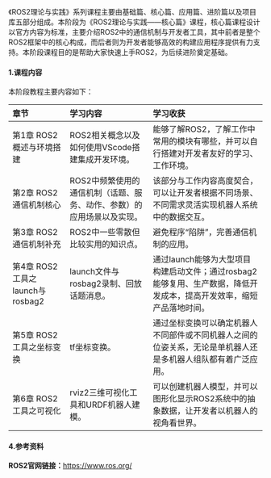 <p>《ROS2理论与实践》系列课程主要由基础篇、核心篇、应用篇、进阶篇以及项目库五部分组成。本阶段为《ROS2理论与实践——核心篇》课程，核心篇课程设计以官方内容为标准，主要介绍ROS2中的通信机制与开发者工具，其中前者是整个ROS2框架中的核心构成，而后者则为开发者能够高效的构建应用程序提供有力支持。本阶段课程目的是帮助大家快速上手ROS2，为后续进阶奠定基础。</p>
<h4 id="1&#x8BFE;&#x7A0B;&#x5185;&#x5BB9;">1.&#x8BFE;&#x7A0B;&#x5185;&#x5BB9;</h4>
<p>&#x672C;&#x9636;&#x6BB5;&#x6559;&#x7A0B;&#x4E3B;&#x8981;&#x5185;&#x5BB9;&#x5982;&#x4E0B;&#xFF1A;</p>
<table>
<thead>
<tr>
<th style="text-align:left"><strong>&#x7AE0;&#x8282;</strong></th>
<th style="text-align:left"><strong>&#x5B66;&#x4E60;&#x5185;&#x5BB9;</strong></th>
<th style="text-align:left"><strong>&#x5B66;&#x4E60;&#x6536;&#x83B7;</strong></th>
</tr>
</thead>
<tbody>
<tr>
<td style="text-align:left">&#x7B2C;1&#x7AE0; ROS2&#x6982;&#x8FF0;&#x4E0E;&#x73AF;&#x5883;&#x642D;&#x5EFA;</td>
<td style="text-align:left">ROS2&#x76F8;&#x5173;&#x6982;&#x5FF5;&#x4EE5;&#x53CA;&#x5982;&#x4F55;&#x4F7F;&#x7528;VScode&#x642D;&#x5EFA;&#x96C6;&#x6210;&#x5F00;&#x53D1;&#x73AF;&#x5883;&#x3002;</td>
<td style="text-align:left">&#x80FD;&#x591F;&#x4E86;&#x89E3;ROS2&#xFF0C;&#x4E86;&#x89E3;&#x5DE5;&#x4F5C;&#x4E2D;&#x5E38;&#x7528;&#x7684;&#x6A21;&#x5757;&#x6709;&#x54EA;&#x4E9B;&#xFF0C;&#x5E76;&#x53EF;&#x4EE5;&#x81EA;&#x884C;&#x642D;&#x5EFA;&#x5BF9;&#x5F00;&#x53D1;&#x8005;&#x53CB;&#x597D;&#x7684;&#x5B66;&#x4E60;&#x3001;&#x5DE5;&#x4F5C;&#x73AF;&#x5883;&#x3002;</td>
</tr>
<tr>
<td style="text-align:left">&#x7B2C;2&#x7AE0; ROS2&#x901A;&#x4FE1;&#x673A;&#x5236;&#x6838;&#x5FC3;</td>
<td style="text-align:left">ROS2&#x4E2D;&#x9891;&#x7E41;&#x4F7F;&#x7528;&#x7684;&#x901A;&#x4FE1;&#x673A;&#x5236;&#xFF08;&#x8BDD;&#x9898;&#x3001;&#x670D;&#x52A1;&#x3001;&#x52A8;&#x4F5C;&#x3001;&#x53C2;&#x6570;&#xFF09;&#x7684;&#x5E94;&#x7528;&#x573A;&#x666F;&#x4EE5;&#x53CA;&#x5B9E;&#x73B0;&#x3002;</td>
<td style="text-align:left">&#x8BE5;&#x90E8;&#x5206;&#x4E0E;&#x5DE5;&#x4F5C;&#x5185;&#x5BB9;&#x9AD8;&#x5EA6;&#x5951;&#x5408;&#xFF0C;&#x53EF;&#x4EE5;&#x8BA9;&#x5F00;&#x53D1;&#x8005;&#x6839;&#x636E;&#x4E0D;&#x540C;&#x573A;&#x666F;&#x3001;&#x4E0D;&#x540C;&#x9700;&#x6C42;&#x7075;&#x6D3B;&#x5B9E;&#x73B0;&#x673A;&#x5668;&#x4EBA;&#x7CFB;&#x7EDF;&#x4E2D;&#x7684;&#x6570;&#x636E;&#x4EA4;&#x4E92;&#x3002;</td>
</tr>
<tr>
<td style="text-align:left">&#x7B2C;3&#x7AE0; ROS2&#x901A;&#x4FE1;&#x673A;&#x5236;&#x8865;&#x5145;</td>
<td style="text-align:left">ROS2&#x4E2D;&#x4E00;&#x4E9B;&#x96F6;&#x6563;&#x4F46;&#x6BD4;&#x8F83;&#x5B9E;&#x7528;&#x7684;&#x77E5;&#x8BC6;&#x70B9;&#x3002;</td>
<td style="text-align:left">&#x907F;&#x514D;&#x7A0B;&#x5E8F;&#x201C;&#x9677;&#x9631;&#x201D;&#xFF0C;&#x5B8C;&#x5584;&#x901A;&#x4FE1;&#x673A;&#x5236;&#x7684;&#x5E94;&#x7528;&#x3002;</td>
</tr>
<tr>
<td style="text-align:left">&#x7B2C;4&#x7AE0; ROS2&#x5DE5;&#x5177;&#x4E4B;launch&#x4E0E;rosbag2</td>
<td style="text-align:left">launch&#x6587;&#x4EF6;&#x4E0E;rosbag2&#x5F55;&#x5236;&#x3001;&#x56DE;&#x653E;&#x8BDD;&#x9898;&#x6D88;&#x606F;&#x3002;</td>
<td style="text-align:left">&#x901A;&#x8FC7;launch&#x80FD;&#x591F;&#x4E3A;&#x5927;&#x578B;&#x9879;&#x76EE;&#x6784;&#x5EFA;&#x542F;&#x52A8;&#x6587;&#x4EF6;&#xFF1B;&#x901A;&#x8FC7;rosbag2&#x80FD;&#x591F;&#x590D;&#x7528;&#x3001;&#x751F;&#x4EA7;&#x6570;&#x636E;&#xFF0C;&#x964D;&#x4F4E;&#x5F00;&#x53D1;&#x6210;&#x672C;&#xFF0C;&#x63D0;&#x9AD8;&#x5F00;&#x53D1;&#x6548;&#x7387;&#xFF0C;&#x7F29;&#x77ED;&#x4EA7;&#x54C1;&#x843D;&#x5730;&#x65F6;&#x95F4;&#x3002;</td>
</tr>
<tr>
<td style="text-align:left">&#x7B2C;5&#x7AE0; ROS2&#x5DE5;&#x5177;&#x4E4B;&#x5750;&#x6807;&#x53D8;&#x6362;</td>
<td style="text-align:left">tf&#x5750;&#x6807;&#x53D8;&#x6362;&#x3002;</td>
<td style="text-align:left">&#x901A;&#x8FC7;&#x5750;&#x6807;&#x53D8;&#x6362;&#x53EF;&#x4EE5;&#x786E;&#x5B9A;&#x673A;&#x5668;&#x4EBA;&#x4E0D;&#x540C;&#x90E8;&#x4EF6;&#x6216;&#x4E0D;&#x540C;&#x673A;&#x5668;&#x4EBA;&#x4E4B;&#x95F4;&#x7684;&#x4F4D;&#x59FF;&#x5173;&#x7CFB;&#xFF0C;&#x65E0;&#x8BBA;&#x662F;&#x5355;&#x673A;&#x5668;&#x4EBA;&#x8FD8;&#x662F;&#x591A;&#x673A;&#x5668;&#x4EBA;&#x7EC4;&#x961F;&#x90FD;&#x6709;&#x7740;&#x5E7F;&#x6CDB;&#x5E94;&#x7528;&#x3002;</td>
</tr>
<tr>
<td style="text-align:left">&#x7B2C;6&#x7AE0; ROS2&#x5DE5;&#x5177;&#x4E4B;&#x53EF;&#x89C6;&#x5316;</td>
<td style="text-align:left">rviz2&#x4E09;&#x7EF4;&#x53EF;&#x89C6;&#x5316;&#x5DE5;&#x5177;&#x548C;URDF&#x673A;&#x5668;&#x4EBA;&#x5EFA;&#x6A21;&#x3002;</td>
<td style="text-align:left">&#x53EF;&#x4EE5;&#x521B;&#x5EFA;&#x673A;&#x5668;&#x4EBA;&#x6A21;&#x578B;&#xFF0C;&#x5E76;&#x53EF;&#x4EE5;&#x56FE;&#x5F62;&#x5316;&#x663E;&#x793A;ROS2&#x7CFB;&#x7EDF;&#x4E2D;&#x7684;&#x62BD;&#x8C61;&#x6570;&#x636E;&#xFF0C;&#x8BA9;&#x5F00;&#x53D1;&#x8005;&#x4EE5;&#x673A;&#x5668;&#x4EBA;&#x7684;&#x89C6;&#x89D2;&#x770B;&#x4E16;&#x754C;&#x3002;</td>
</tr>
</tbody>
</table>

<h4 id="4&#x53C2;&#x8003;&#x8D44;&#x6599;">4.&#x53C2;&#x8003;&#x8D44;&#x6599;</h4>
<p><strong>ROS2&#x5B98;&#x7F51;&#x94FE;&#x63A5;&#xFF1A;</strong><a href="https://www.ros.org/" target="_blank">https://www.ros.org/</a></p>